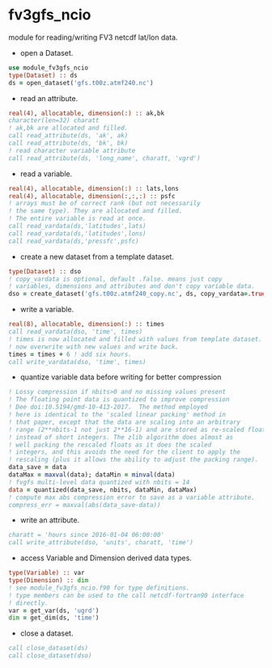 # fv3gfs_ncio
module for reading/writing FV3 netcdf lat/lon data.


* open a Dataset.
```fortran
use module_fv3gfs_ncio
type(Dataset) :: ds
ds = open_dataset('gfs.t00z.atmf240.nc')
```
* read an attribute.
```fortran
real(4), allocatable, dimension(:) :: ak,bk
character(len=32) charatt
! ak,bk are allocated and filled.
call read_attribute(ds, 'ak', ak)
call read_attribute(ds, 'bk', bk)
! read character variable attribute
call read_attribute(ds, 'long_name', charatt, 'vgrd')
```
* read a variable.
```fortran
real(4), allocatable, dimension(:) :: lats,lons
real(4), allocatable, dimension(:,:,:) :: psfc
! arrays must be of correct rank (but not necessarily
! the same type). They are allocated and filled.
! The entire variable is read at once.
call read_vardata(ds,'latitudes',lats)
call read_vardata(ds,'latitudes',lons)
call read_vardata(ds,'pressfc',psfc)
```
* create a new dataset from a template dataset.
```fortran
type(Dataset) :: dso
! copy_vardata is optional, default .false. means just copy
! variables, dimensions and attributes and don't copy variable data.
dso = create_dataset('gfs.t00z.atmf240_copy.nc', ds, copy_vardata=.true.)
```
* write a variable.
```fortran
real(8), allocatable, dimension(:) :: times
call read_vardata(dso, 'time', times)
! times is now allocated and filled with values from template dataset.
! now overwrite with new values and write back.
times = times + 6 ! add six hours.
call write_vardata(dso, 'time', times)
```
* quantize variable data before writing for better compression
```fortran
! Lossy compression if nbits>0 and no missing values present
! The floating point data is quantized to improve compression
! Dee doi:10.5194/gmd-10-413-2017.  The method employed
! here is identical to the 'scaled linear packing' method in
! that paper, except that the data are scaling into an arbitrary
! range (2**nbits-1 not just 2**16-1) and are stored as re-scaled floats
! instead of short integers. The zlib algorithm does almost as
! well packing the rescaled floats as it does the scaled
! integers, and this avoids the need for the client to apply the
! rescaling (plus it allows the ability to adjust the packing range).
data_save = data
dataMax = maxval(data); dataMin = minval(data)
! fvgfs multi-level data quantized with nbits = 14
data = quantized(data_save, nbits, dataMin, dataMax)
! compute max abs compression error to save as a variable attribute.
compress_err = maxval(abs(data_save-data))
```
* write an attribute.
```fortran
charatt = 'hours since 2016-01-04 06:00:00'
call write_attribute(dso, 'units', charatt, 'time')
```
* access Variable and Dimension derived data types.
```fortran
type(Variable) :: var
type(Dimension) :: dim
! see module_fv3gfs_ncio.f90 for type definitions.
! type members can be used to the call netcdf-fortran90 interface
! directly.
var = get_var(ds, 'ugrd')
dim = get_dim(ds, 'time')
```
* close a dataset.
```fortran
call close_dataset(ds)
call close_dataset(dso)
